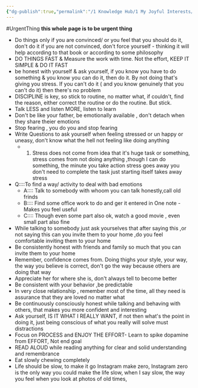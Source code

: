 ```yaml
---
{"dg-publish":true,"permalink":"/1 Knowledge Hub/1 My Joyful Interests/Self-Help Phycology/Notions I derirved/Practices/","noteIcon":""}
---
```


#UrgentThing **this whole page is to be urgent thing**
- Do things only if you are convinced/ or you feel that you should do it, don't do it if you are not convinced, don't force yourself - thinking it will help according to that book or according to some philosophy
- DO THINGS FAST & Measure the work with time. Not the effort, KEEP IT SIMPLE & DO IT FAST 
- be honest with yourself & ask yourself, if you know you have to do something & you know you can do it, then do it. By not doing that's giving you stress. If you can't do it ( and you know genuinely that you can't do it) then there's no problem
- DISCIPLINE is key, so stick to routine, no matter what, if couldn't, find the reason, either correct the routine or do the routine. But stick.
- Talk LESS and listen MORE, listen to learn
- Don't be like your father, be emotionally available , don't detach when they share theier emotions
- Stop fearing , you do you and stop fearing
- Write Questions to ask yourself when feeling stressed or un happy or uneasy, don't know what the hell not feeling like doing anything
    - 1. Stress does not come from idea that it's huge task or something, stress comes from not doing anything ,though I can do something, the minute you take action stress goes away you don't need to complete the task just starting itself takes away stress
- Q::::To find a way/ activity to deal with bad emotions
    - A:::: Talk to somebody with whoom you can talk honestly,call old frinds
    - B:::: Find some office work to do and ger it entered in One note - Makes you feel useful
    - C:::: Though even some part also ok, watch a good movie , even small part also fine
- While talking to somebody just ask yourselves that after saying this ,or not saying this can you invite them to your home ,do you feel comfortable inviting them to your home
- Be consistently honest with friends and family so much that you can invite them to your home
- Remember, confidence comes from. Doing thighs your style, your way, the way you believe is correct, don't go the way because others are doing that way
- Appreciate her for where she is, don't always tell to become better
- Be consistent with your behavior ,be predictable
- In very close relationship , remember most of the time, all they need is assurance that they are loved no matter what
- Be continuously consciously honest while talking and behaving with others, that makes you more confident and interesting
- Ask yourself, IS IT WHAT I REALLY WANT, if not then what's the point in doing it, just being conscious of what you really will solve must distractions
- Focus on PROCESS and ENJOY THE EFFORT- Learn to spike dopamine from EFFORT, Not end goal
- READ ALOUD while reading anything for clear and solid understanding and remembrance
- Eat slowly chewing completely
- Life should be slow, to make it go Instagram make zero, Instagram zero is the only way you could make the life slow, when I say slow, the way you feel when you look at photos of old times, 